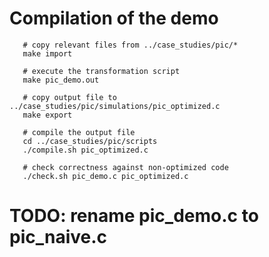 

# Compilation of the demo

```
   # copy relevant files from ../case_studies/pic/*
   make import

   # execute the transformation script
   make pic_demo.out

   # copy output file to ../case_studies/pic/simulations/pic_optimized.c
   make export

   # compile the output file
   cd ../case_studies/pic/scripts
   ./compile.sh pic_optimized.c

   # check correctness against non-optimized code
   ./check.sh pic_demo.c pic_optimized.c
```

# TODO: rename pic_demo.c to pic_naive.c
